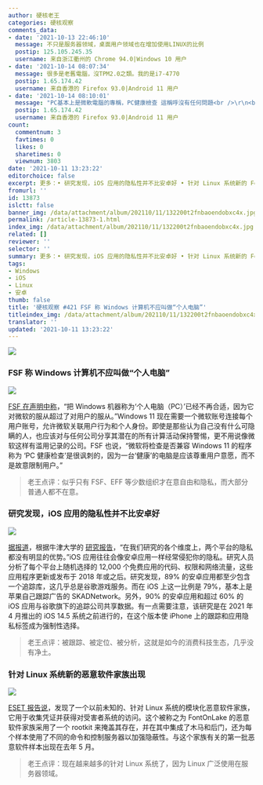 ```yaml
---
author: 硬核老王
categories: 硬核观察
comments_data:
- date: '2021-10-13 22:46:10'
  message: 不只是服务器领域，桌面用户领域也在增加使用LINUX的比例
  postip: 125.105.245.35
  username: 来自浙江衢州的 Chrome 94.0|Windows 10 用户
- date: '2021-10-14 08:07:34'
  message: 很多是老舊電腦，沒TPM2.0之類。我的是i7-4770
  postip: 1.65.174.42
  username: 来自香港的 Firefox 93.0|Android 11 用户
- date: '2021-10-14 08:10:01'
  message: "PC基本上是微軟電腦的專稱，PC健康檢查 這稱呼沒有任何問題<br />\r\n<br />\r\nIphone肯定比android安全，更保護私隱，更少追蹤"
  postip: 1.65.174.42
  username: 来自香港的 Firefox 93.0|Android 11 用户
count:
  commentnum: 3
  favtimes: 0
  likes: 0
  sharetimes: 0
  viewnum: 3803
date: '2021-10-11 13:23:22'
editorchoice: false
excerpt: 更多：• 研究发现，iOS 应用的隐私性并不比安卓好 • 针对 Linux 系统新的 FontOnLake 恶意软件家族出现
fromurl: ''
id: 13873
islctt: false
banner_img: /data/attachment/album/202110/11/132200t2fnbaoendobxc4x.jpg
permalink: /article-13873-1.html
index_img: /data/attachment/album/202110/11/132200t2fnbaoendobxc4x.jpg
related: []
reviewer: ''
selector: ''
summary: 更多：• 研究发现，iOS 应用的隐私性并不比安卓好 • 针对 Linux 系统新的 FontOnLake 恶意软件家族出现
tags:
- Windows
- iOS
- Linux
- 安卓
thumb: false
title: '硬核观察 #421 FSF 称 Windows 计算机不应叫做“个人电脑”'
titleindex_img: /data/attachment/album/202110/11/132200t2fnbaoendobxc4x.jpg
translator: ''
updated: '2021-10-11 13:23:22'
---
```


![](/data/attachment/album/202110/11/132200t2fnbaoendobxc4x.jpg)


### FSF 称 Windows 计算机不应叫做“个人电脑”


![](/data/attachment/album/202110/11/132210vq50nkq20500nee1.jpg)


[FSF 在声明中称](https://www.fsf.org/news/lifes-better-together-when-you-avoid-windows-11)，“把 Windows 机器称为‘个人电脑（PC）’已经不再合适，因为它对微软的服从超过了对用户的服从。”Windows 11 现在需要一个微软账号连接每个用户账号，允许微软关联用户行为和个人身份。即使是那些认为自己没有什么可隐瞒的人，也应该对与任何公司分享其潜在的所有计算活动保持警惕，更不用说像微软这样有滥用记录的公司。FSF 也说，“微软将检查是否兼容 Windows 11 的程序称为 ‘PC 健康检查’是很讽刺的，因为一台‘健康’的电脑是应该尊重用户意愿，而不是故意限制用户。”



> 
> 老王点评：似乎只有 FSF、EFF 等少数组织才在意自由和隐私，而大部分普通人都不在意。
> 
> 
> 


### 研究发现，iOS 应用的隐私性并不比安卓好


![](/data/attachment/album/202110/11/132229xaha855v8a333c8a.jpg)


[据报道](https://www.tomsguide.com/uk/news/ios-android-app-privacy-parity)，根据牛津大学的 [研究报告](https://arxiv.org/pdf/2109.13722.pdf)，“在我们研究的各个维度上，两个平台的隐私都没有明显的优势。”iOS 应用往往会像安卓应用一样经常侵犯你的隐私。研究人员分析了每个平台上随机选择的 12,000 个免费应用的代码、权限和网络流量，这些应用程序更新或发布于 2018 年或之后。研究发现，89% 的安卓应用都至少包含一个追踪库，这几乎总是谷歌游戏服务。而在 iOS 上这一比例是 79%，基本上是苹果自己跟踪广告的 SKADNetwork。另外，90% 的安卓应用和超过 60% 的 iOS 应用与谷歌旗下的追踪公司共享数据。有一点需要注意，该研究是在 2021 年 4 月推出的 iOS 14.5 系统之前进行的，在这个版本使 iPhone 上的跟踪和应用隐私标签成为强制性选择。



> 
> 老王点评：被跟踪、被定位、被分析，这就是如今的消费科技生态，几乎没有净土。
> 
> 
> 


### 针对 Linux 系统新的恶意软件家族出现


![](/data/attachment/album/202110/11/132250y8zz70kvsa71808d.jpg)


[ESET 报告说](https://www.securityweek.com/fontonlake-linux-malware-used-targeted-attacks)，发现了一个以前未知的、针对 Linux 系统的模块化恶意软件家族，它用于收集凭证并获得对受害者系统的访问。这个被称之为 FontOnLake 的恶意软件家族采用了一个 rootkit 来掩盖其存在，并在其中集成了木马和后门，还为每个样本使用了不同的命令和控制服务器以加强隐蔽性。与这个家族有关的第一批恶意软件样本出现在去年 5 月。



> 
> 老王点评：现在越来越多的针对 Linux 系统了，因为 Linux 广泛使用在服务器领域。
> 
> 
>